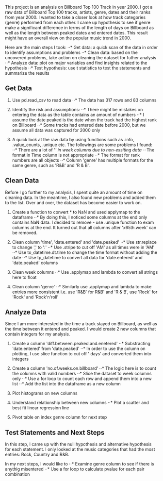 This project is an analysis on Billboard Top 100 Track in year 2000. I got a raw data of Billboard Top 100 tracks, artists, genre, dates and their ranks from year 2000. I wanted to take a closer look at how track categories (genre) performed from each other. I came up hypothesis to see if genre make a significant difference in terms of the length of days on Billboard as well as the length between peaked dates and entered dates. This result might have an overall view on the popular music trend in 2000.

Here are the main steps I took:
⋅⋅* Get data: a quick scan of the data in order to identify assumptions and problems
⋅⋅* Clean data: based on the uncovered problems, take action on cleaning the dataset for futher analysis
⋅⋅* Analyze data: plot on major variables and find insights related to the hypothesis
⋅⋅* Test hypothesis: use t statistics to test the statements and summarize the results

## Get Data
1. Use pd.read_csv to read data
⋅⋅* The data has 317 rows and 83 columns

2. Identify the risk and assumptions:
⋅⋅* There might be mistakes on entering the data as the table contains an amount of numbers
⋅⋅* I assume the date peaked is the date when the track had the highest rank on Billboard
⋅⋅* Some tracks had entered date before 2000, but we assume all data was captured for 2000 only

3. A quick look at the raw data by using functions such as .info, .value_counts, .unique etc. The followings are some problems I found:
⋅⋅* There are a lot of '*' in week columns due to non-exsiting data
⋅⋅* The format in Time column is not appropriate
⋅⋅* The format for rank numbers are all objects
⋅⋅* Column 'genre' has multiple formats for the same genre, such as 'R&B' and 'R & B'.


## Clean Data
Before I go further to my analysis, I spent quite an amount of time on cleaning data. In the meantime, I also found new problems and added them to the list. Over and over, the dataset has become easier to work on.

1. Create a function to convert * to NaN and used applymap to the dataframe
⋅⋅* By doing this, I noticed some columns at the end only contains NaN data. I decided to remove - use .unique function to exam columns at the end. It turned out that all columns after 'x65th.week' can be removed.

2. Clean column 'time', 'date.entered' and 'date.peaked'
⋅⋅* Use str.replace to change ',' to ':'
⋅⋅* Use .stripe to cut off 'AM' as all times were in 'AM'
⋅⋅* Use to_datetime.dt.time to change the time format without adding the date
⋅⋅* Use tp_datetime to convert all data for 'date.entered' and 'date.peaked' columns

3. Clean week columns
⋅⋅* Use .applymap and lambda to convert all strings here to float

4. Clean column 'genre'
⋅⋅* Similarly use .applymap and lambda to make entries more consistent i.e. use 'R&B' for R&B' and 'R & B', use 'Rock' for 'Rock' and 'Rock'n'roll'


## Analyze Data
Since I am more interested in the time a track stayed on Billboard, as well as the time between it entered and peaked. I would create 2 new columns that contain integers for my analysis.

1. Create a column 'diff.between.peaked.and.enetered'
⋅⋅* Substracting 'date.entered' from 'date.peaked'
⋅⋅* In order to use the column on plotting, I use slice function to cut off ' days' and converted them into integers

2. Create a column 'no.of.weeks.on.billboard'
⋅⋅* The logic here is to count the columns with valid numbers
⋅⋅* Slice the dataset to week columns only
⋅⋅* Use a for loop to count each row and append them into a new list
⋅⋅* Add the list into the dataframe as a new column

3. Plot histograms on new columns

4. Understand relationship between new columns
⋅⋅* Plot a scatter and best fit linear regression line

5. Pivot table on index genre column for next step


## Test Statements and Next Steps
In this step, I came up with the null hypothesis and alternative hypothesis for each statement. I only looked at the music categories that had the most entries: Rock, Country and R&B.

In my next steps, I would like to
⋅⋅* Examine genre column to see if there is anythig misentered
⋅⋅* Use a for loop to calculate pvalue for each pair combination


